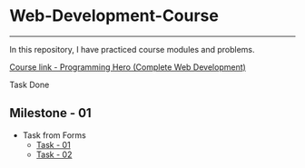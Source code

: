 # Web-Development-Course

---

In this repository, I have practiced course modules and problems.

[Course link - Programming Hero (Complete Web Development)](https://web.programming-hero.com/)

Task Done

## Milestone - 01

-   Task from Forms
    -   [Task - 01](https://zahidtdx61.github.io/Web-Development-Course/milestone_001/Tasks-01/02_HTML-forms/Task_01/)
    -   [Task - 02](https://zahidtdx61.github.io/Web-Development-Course/milestone_001/Tasks-01/02.%20HTML%20forms/Task_02/)
